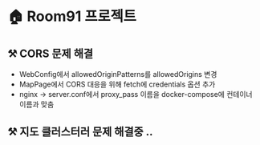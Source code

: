 # 🏠 Room91 프로젝트

## ⚒️ CORS 문제 해결
- WebConfig에서 allowedOriginPatterns를 allowedOrigins 변경
- MapPage에서 CORS 대응을 위해 fetch에 credentials 옵션 추가
- nginx -> server.conf에서 proxy_pass 이름을 docker-compose에 컨테이너 이름과 맞춤

## ⚒️ 지도 클러스터러 문제 해결중 ..